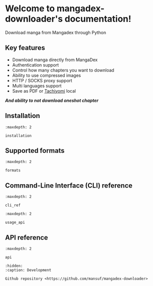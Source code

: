 # Welcome to mangadex-downloader's documentation!

Download manga from Mangadex through Python

## Key features

- Download manga directly from MangaDex 
- Authentication support
- Control how many chapters you want to download
- Ability to use compressed images
- HTTP / SOCKS proxy support
- Multi languages support
- Save as PDF or [Tachiyomi](https://github.com/tachiyomiorg/tachiyomi) local

***And ability to not download oneshot chapter***

## Installation

```{toctree}
:maxdepth: 2

installation
```

## Supported formats

```{toctree}
:maxdepth: 2

formats
```

## Command-Line Interface (CLI) reference

```{toctree}
:maxdepth: 2

cli_ref
```

```{toctree}
:maxdepth: 2

usage_api
```

## API reference

```{toctree}
:maxdepth: 2

api
```

```{toctree}
:hidden:
:caption: Development

Github repository <https://github.com/mansuf/mangadex-downloader>